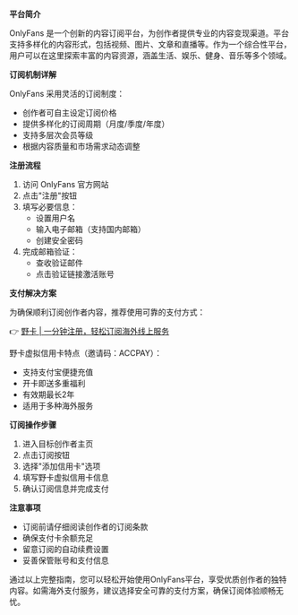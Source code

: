 **平台简介**

OnlyFans 是一个创新的内容订阅平台，为创作者提供专业的内容变现渠道。平台支持多样化的内容形式，包括视频、图片、文章和直播等。作为一个综合性平台，用户可以在这里探索丰富的内容资源，涵盖生活、娱乐、健身、音乐等多个领域。

**订阅机制详解**

OnlyFans 采用灵活的订阅制度：
- 创作者可自主设定订阅价格
- 提供多样化的订阅周期（月度/季度/年度）
- 支持多层次会员等级
- 根据内容质量和市场需求动态调整

**注册流程**

1. 访问 OnlyFans 官方网站
2. 点击"注册"按钮
3. 填写必要信息：
   - 设置用户名
   - 输入电子邮箱（支持国内邮箱）
   - 创建安全密码
4. 完成邮箱验证：
   - 查收验证邮件
   - 点击验证链接激活账号

**支付解决方案**

为确保顺利订阅创作者内容，推荐使用可靠的支付方式：

👉 [野卡 | 一分钟注册，轻松订阅海外线上服务](https://bit.ly/bewildcard)

野卡虚拟信用卡特点（邀请码：ACCPAY）：
- 支持支付宝便捷充值
- 开卡即送多重福利
- 有效期最长2年
- 适用于多种海外服务

**订阅操作步骤**

1. 进入目标创作者主页
2. 点击订阅按钮
3. 选择"添加信用卡"选项
4. 填写野卡虚拟信用卡信息
5. 确认订阅信息并完成支付

**注意事项**

- 订阅前请仔细阅读创作者的订阅条款
- 确保支付卡余额充足
- 留意订阅的自动续费设置
- 妥善保管账号和支付信息

通过以上完整指南，您可以轻松开始使用OnlyFans平台，享受优质创作者的独特内容。如需海外支付服务，建议选择安全可靠的支付方案，确保订阅体验顺畅无忧。